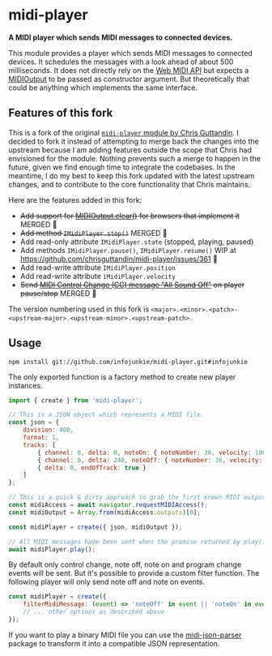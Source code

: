 # midi-player

**A MIDI player which sends MIDI messages to connected devices.**

This module provides a player which sends MIDI messages to connected devices. It schedules the messages with a look ahead of about 500 milliseconds. It does not directly rely on the [Web MIDI API](https://webaudio.github.io/web-midi-api/) but expects a [MIDIOutput](https://webaudio.github.io/web-midi-api/#midioutput-interface) to be passed as constructor argument. But theoretically that could be anything which implements the same interface.

## Features of this fork
This is a fork of the original [`midi-player` module by Chris Guttandin](https://github.com/chrisguttandin/midi-player). I decided to fork it instead of attempting to merge back the changes into the upstream because I am adding features outside the scope that Chris had envisioned for the module. Nothing prevents such a merge to happen in the future, given we find enough time to integrate the codebases. In the meantime, I do my best to keep this fork updated with the latest upstream changes, and to contribute to the core functionality that Chris maintains.

Here are the features added in this fork:
- ~~Add support for [MIDIOutput.clear()](https://developer.mozilla.org/en-US/docs/Web/API/MIDIOutput/clear) for browsers that implement it~~ MERGED :tada:
- ~~Add method `IMidiPlayer.stop()`~~ MERGED :tada:
- Add read-only attribute `IMidiPlayer.state` (stopped, playing, paused)
- Add methods `IMidiPlayer.pause()`, `IMidiPlayer.resume()` WIP at https://github.com/chrisguttandin/midi-player/issues/361 :construction:
- Add read-write attribute `IMidiPlayer.position`
- Add read-write attribute `iMidiPlayer.velocity`
- ~~Send [MIDI Control Change (CC) message "All Sound Off"](https://anotherproducer.com/online-tools-for-musicians/midi-cc-list/) on player pause/stop~~ MERGED :tada:

The version numbering used in this fork is `<major>.<minor>.<patch>-<upstream-major>.<upstream-minor>.<upstream-patch>`.

## Usage

```shell
npm install git://github.com/infojunkie/midi-player.git#infojunkie
```

The only exported function is a factory method to create new player instances.

```js
import { create } from 'midi-player';

// This is a JSON object which represents a MIDI file.
const json = {
    division: 480,
    format: 1,
    tracks: [
        { channel: 0, delta: 0, noteOn: { noteNumber: 36, velocity: 100 } },
        { channel: 0, delta: 240, noteOff: { noteNumber: 36, velocity: 64 } },
        { delta: 0, endOfTrack: true }
    ]
};

// This is a quick & dirty approach to grab the first known MIDI output.
const midiAccess = await navigator.requestMIDIAccess();
const midiOutput = Array.from(midiAccess.outputs)[0];

const midiPlayer = create({ json, midiOutput });

// All MIDI messages have been sent when the promise returned by play() resolves.
await midiPlayer.play();
```

By default only control change, note off, note on and program change events will be sent. But it's possible to provide a custom filter function. The following player will only send note off and note on events.

```js
const midiPlayer = create({
    filterMidiMessage: (event) => 'noteOff' in event || 'noteOn' in event
    // ... other options as described above
});
```

If you want to play a binary MIDI file you can use the [midi-json-parser](https://github.com/chrisguttandin/midi-json-parser) package to transform it into a compatible JSON representation.
